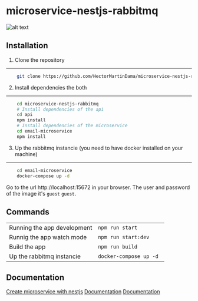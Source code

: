 # microservice-nestjs-rabbitmq

![alt text](https://res.cloudinary.com/dxeuxy7ik/image/upload/MicroserviceRabbitmqCommunicationDarkMode_jpfyos)



## Installation

1. Clone the repository
--------------------------------------------------------------------------------

```bash
    git clone https://github.com/HectorMartinDama/microservice-nestjs-rabbitmq.git
```

2. Install dependencies the both 
--------------------------------------------------------------------------------

```bash
    cd microservice-nestjs-rabbitmq
    # Install dependencies of the api
    cd api
    npm install
    # Install dependencies of the microservice
    cd email-microservice
    npm install
```

3. Up the rabbitmq instancie (you need to have docker installed on your machine)
--------------------------------------------------------------------------------

```bash
    cd email-microservice
    docker-compose up -d
```

Go to the url http://localhost:15672 in your browser. The user and password of the image it's ```guest``` ```guest```.


## Commands

|  |  |
|-----------|-----------|
| Running the app development | ```npm run start``` |
| Runnig the app watch mode | ```npm run start:dev``` |
| Build the app | ```npm run build``` |
| Up the rabbitmq instancie | ```docker-compose up -d ``` |

## Documentation

[Create microservice with nestjs](https://docs.nestjs.com/microservices/basics)
[Documentation](https://linktodocumentation)
[Documentation](https://linktodocumentation)





